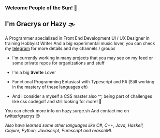 ### Welcome People of the Sun! 🌟

## I'm Gracrys or Hazy 🌫
A Programmer specialized in Front End Development
UI / UX  Designer in training
Hobbyist Writer 
And a big experimental music lover, you can check my [telegram](t.me/hazyg) for more details and my channels / groups

- I'm currently working in many projects that you may see on my feed or some private repos for organizations and stuff

- I'm a big **Svelte** Lover
- Functional Programming Entusiast with Typescript and F# 
(Still working in the mastery of these languages eh)
- And i consider a myself a CSS master also ^^, being part of challenges like css codegolf and still looking for more! 🤩

You can check more info on hazy.surge.sh
And contact me on twitter/gracrys
😊


_Also have learned some other languages like C#, C++, Java, Haskell, Clojure, Python, Javascript, Purescript and reasonML_


<!--
**Gracrys/Gracrys** is a ✨ _special_ ✨ repository because its `README.md` (this file) appears on your GitHub profile.

Here are some ideas to get you started:

- 🔭 I’m currently working on ...
- 🌱 I’m currently learning ...
- 👯 I’m looking to collaborate on ...
- 🤔 I’m looking for help with ...
- 💬 Ask me about ...
- 📫 How to reach me: ...
- 😄 Pronouns: ...
- ⚡ Fun fact: ...
-->
